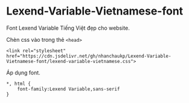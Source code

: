 # Lexend-Variable-Vietnamese-font
Font Lexend Variable Tiếng Việt đẹp cho website.

Chèn css vào trong thẻ `<head>`

```
<link rel="stylesheet" href="https://cdn.jsdelivr.net/gh/nhanchaukp/Lexend-Variable-Vietnamese-font/lexend-variable-vietnamese.css">
```

Áp dụng font.

```
*, html {
    font-family:Lexend Variable,sans-serif
}
```